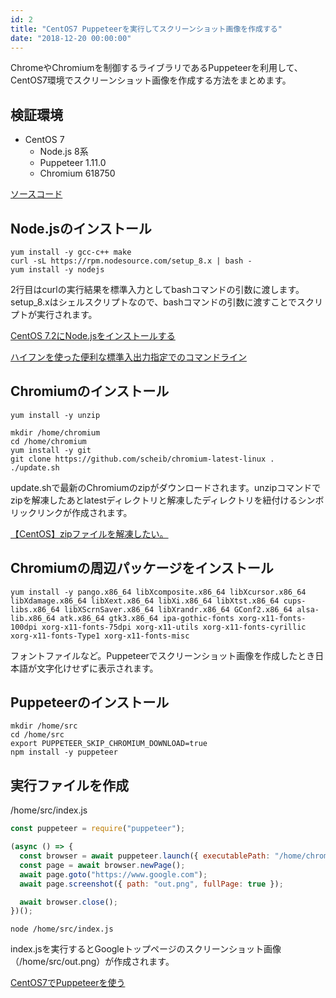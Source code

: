 ```yaml
---
id: 2
title: "CentOS7 Puppeteerを実行してスクリーンショット画像を作成する"
date: "2018-12-20 00:00:00"
---
```


ChromeやChromiumを制御するライブラリであるPuppeteerを利用して、CentOS7環境でスクリーンショット画像を作成する方法をまとめます。

<!--more-->

## 検証環境

- CentOS 7
    - Node.js 8系
    - Puppeteer 1.11.0
    - Chromium 618750

[ソースコード](https://github.com/krabben16/test-puppeteer)

## Node.jsのインストール

```shell
yum install -y gcc-c++ make
curl -sL https://rpm.nodesource.com/setup_8.x | bash -
yum install -y nodejs
```

2行目はcurlの実行結果を標準入力としてbashコマンドの引数に渡します。setup_8.xはシェルスクリプトなので、bashコマンドの引数に渡すことでスクリプトが実行されます。

[CentOS 7.2にNode.jsをインストールする](https://qiita.com/te2u/items/ee8391842397da381e23)

[ハイフンを使った便利な標準入出力指定でのコマンドライン](https://qiita.com/bami3/items/d67152d19aa8ac2d47de)

## Chromiumのインストール

```shell
yum install -y unzip
```

```shell
mkdir /home/chromium
cd /home/chromium
yum install -y git
git clone https://github.com/scheib/chromium-latest-linux .
./update.sh
```

update.shで最新のChromiumのzipがダウンロードされます。unzipコマンドでzipを解凍したあとlatestディレクトリと解凍したディレクトリを紐付けるシンボリックリンクが作成されます。

[【CentOS】zipファイルを解凍したい。](http://note.onichannn.net/archives/3178)

## Chromiumの周辺パッケージをインストール

```shell
yum install -y pango.x86_64 libXcomposite.x86_64 libXcursor.x86_64 libXdamage.x86_64 libXext.x86_64 libXi.x86_64 libXtst.x86_64 cups-libs.x86_64 libXScrnSaver.x86_64 libXrandr.x86_64 GConf2.x86_64 alsa-lib.x86_64 atk.x86_64 gtk3.x86_64 ipa-gothic-fonts xorg-x11-fonts-100dpi xorg-x11-fonts-75dpi xorg-x11-utils xorg-x11-fonts-cyrillic xorg-x11-fonts-Type1 xorg-x11-fonts-misc
```

フォントファイルなど。Puppeteerでスクリーンショット画像を作成したとき日本語が文字化けせずに表示されます。

## Puppeteerのインストール

```shell
mkdir /home/src
cd /home/src
export PUPPETEER_SKIP_CHROMIUM_DOWNLOAD=true
npm install -y puppeteer 
```

## 実行ファイルを作成

/home/src/index.js

```js
const puppeteer = require("puppeteer");

(async () => {
  const browser = await puppeteer.launch({ executablePath: "/home/chromium/latest/chrome", args: ["--no-sandbox", "--disable-setuid-sandbox"] });
  const page = await browser.newPage();
  await page.goto("https://www.google.com");
  await page.screenshot({ path: "out.png", fullPage: true });

  await browser.close();
})();
```

```shell
node /home/src/index.js
```

index.jsを実行するとGoogleトップページのスクリーンショット画像（/home/src/out.png）が作成されます。

[CentOS7でPuppeteerを使う](https://qiita.com/horikeso/items/0bf9a78454b8124a6dfa)
